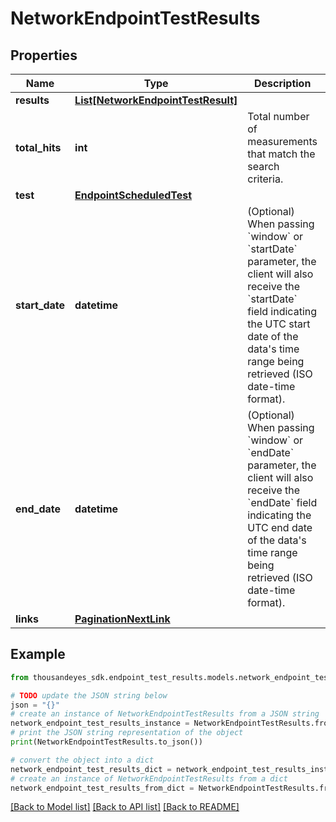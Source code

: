 # NetworkEndpointTestResults


## Properties

Name | Type | Description | Notes
------------ | ------------- | ------------- | -------------
**results** | [**List[NetworkEndpointTestResult]**](NetworkEndpointTestResult.md) |  | [optional] 
**total_hits** | **int** | Total number of measurements that match the search criteria. | [optional] 
**test** | [**EndpointScheduledTest**](EndpointScheduledTest.md) |  | [optional] 
**start_date** | **datetime** | (Optional) When passing &#x60;window&#x60; or &#x60;startDate&#x60; parameter,  the client will also receive the &#x60;startDate&#x60; field indicating the UTC start date of the data&#39;s time range being retrieved  (ISO date-time format). | [optional] [readonly] 
**end_date** | **datetime** | (Optional) When passing &#x60;window&#x60; or &#x60;endDate&#x60; parameter,  the client will also receive the &#x60;endDate&#x60; field indicating the UTC end date of the data&#39;s time range being retrieved  (ISO date-time format). | [optional] [readonly] 
**links** | [**PaginationNextLink**](PaginationNextLink.md) |  | [optional] 

## Example

```python
from thousandeyes_sdk.endpoint_test_results.models.network_endpoint_test_results import NetworkEndpointTestResults

# TODO update the JSON string below
json = "{}"
# create an instance of NetworkEndpointTestResults from a JSON string
network_endpoint_test_results_instance = NetworkEndpointTestResults.from_json(json)
# print the JSON string representation of the object
print(NetworkEndpointTestResults.to_json())

# convert the object into a dict
network_endpoint_test_results_dict = network_endpoint_test_results_instance.to_dict()
# create an instance of NetworkEndpointTestResults from a dict
network_endpoint_test_results_from_dict = NetworkEndpointTestResults.from_dict(network_endpoint_test_results_dict)
```
[[Back to Model list]](../README.md#documentation-for-models) [[Back to API list]](../README.md#documentation-for-api-endpoints) [[Back to README]](../README.md)


